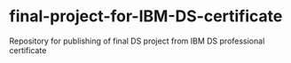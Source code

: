 # final-project-for-IBM-DS-certificate
Repository for publishing of final DS project from IBM DS professional certificate
